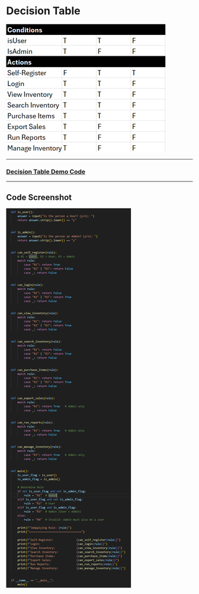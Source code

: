 # Decision Table

![Decision Table](./decision-table.png)

---

### **[Decision Table Demo Code](./decision-table-code-demo.py)** ###

---

## Code Screenshot

![Code Output](./code-screenshot.png)

